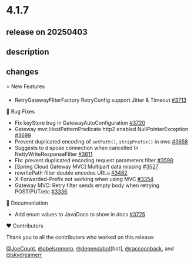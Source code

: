 # 4.1.7

## release on 20250403
## description
## changes
⭐ New Features

* RetryGatewayFilterFactory RetryConfig support Jitter & Timeout <a href="https://github.com/spring-cloud/spring-cloud-gateway/pull/3713" data-hovercard-type="pull_request" data-hovercard-url="/spring-cloud/spring-cloud-gateway/pull/3713/hovercard">#3713</a>

🐞 Bug Fixes

* Fix keyStore bug in GatewayAutoConfiguration <a href="https://github.com/spring-cloud/spring-cloud-gateway/pull/3720" data-hovercard-type="pull_request" data-hovercard-url="/spring-cloud/spring-cloud-gateway/pull/3720/hovercard">#3720</a>
* Gateway mvc HostPatternPredicate http2 enabled NullPointerException <a href="https://github.com/spring-cloud/spring-cloud-gateway/issues/3699" data-hovercard-type="issue" data-hovercard-url="/spring-cloud/spring-cloud-gateway/issues/3699/hovercard">#3699</a>
* Prevent duplicated encoding of <code>setPath()</code>, <code>stripPrefix()</code> in mvc <a href="https://github.com/spring-cloud/spring-cloud-gateway/pull/3658" data-hovercard-type="pull_request" data-hovercard-url="/spring-cloud/spring-cloud-gateway/pull/3658/hovercard">#3658</a>
* Suggests to dispose connection when cancelled In NettyWriteResponseFilter <a href="https://github.com/spring-cloud/spring-cloud-gateway/pull/3611" data-hovercard-type="pull_request" data-hovercard-url="/spring-cloud/spring-cloud-gateway/pull/3611/hovercard">#3611</a>
* Fix: prevent duplicated encoding request parameters filter <a href="https://github.com/spring-cloud/spring-cloud-gateway/pull/3598" data-hovercard-type="pull_request" data-hovercard-url="/spring-cloud/spring-cloud-gateway/pull/3598/hovercard">#3598</a>
* [Spring Cloud Gateway MVC] Multipart data missing <a href="https://github.com/spring-cloud/spring-cloud-gateway/issues/3527" data-hovercard-type="issue" data-hovercard-url="/spring-cloud/spring-cloud-gateway/issues/3527/hovercard">#3527</a>
* rewritePath filter double encodes URLs <a href="https://github.com/spring-cloud/spring-cloud-gateway/issues/3482" data-hovercard-type="issue" data-hovercard-url="/spring-cloud/spring-cloud-gateway/issues/3482/hovercard">#3482</a>
* X-Forwarded-Prefix not working when using MVC <a href="https://github.com/spring-cloud/spring-cloud-gateway/issues/3354" data-hovercard-type="issue" data-hovercard-url="/spring-cloud/spring-cloud-gateway/issues/3354/hovercard">#3354</a>
* Gateway MVC: Retry filter sends empty body when retrying POST/PUT/etc <a href="https://github.com/spring-cloud/spring-cloud-gateway/issues/3336" data-hovercard-type="issue" data-hovercard-url="/spring-cloud/spring-cloud-gateway/issues/3336/hovercard">#3336</a>

📔 Documentation

* Add enum values to JavaDocs to show in docs <a href="https://github.com/spring-cloud/spring-cloud-gateway/pull/3725" data-hovercard-type="pull_request" data-hovercard-url="/spring-cloud/spring-cloud-gateway/pull/3725/hovercard">#3725</a>

❤️ Contributors

Thank you to all the contributors who worked on this release:

<a class="user-mention notranslate" data-hovercard-type="user" data-hovercard-url="/users/JoeCqupt/hovercard" data-octo-click="hovercard-link-click" data-octo-dimensions="link_type:self" href="https://github.com/JoeCqupt">@JoeCqupt</a>, <a class="user-mention notranslate" data-hovercard-type="user" data-hovercard-url="/users/abelsromero/hovercard" data-octo-click="hovercard-link-click" data-octo-dimensions="link_type:self" href="https://github.com/abelsromero">@abelsromero</a>, <a class="user-mention notranslate" data-hovercard-type="organization" data-hovercard-url="/orgs/dependabot/hovercard" data-octo-click="hovercard-link-click" data-octo-dimensions="link_type:self" href="https://github.com/dependabot">@dependabot</a>[bot], <a class="user-mention notranslate" data-hovercard-type="user" data-hovercard-url="/users/raccoonback/hovercard" data-octo-click="hovercard-link-click" data-octo-dimensions="link_type:self" href="https://github.com/raccoonback">@raccoonback</a>, and <a class="user-mention notranslate" data-hovercard-type="user" data-hovercard-url="/users/skydreamerr/hovercard" data-octo-click="hovercard-link-click" data-octo-dimensions="link_type:self" href="https://github.com/skydreamerr">@skydreamerr</a>


